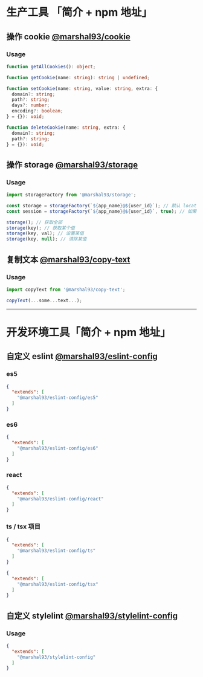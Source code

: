 # 生产工具 「简介 + npm 地址」

## 操作 cookie [@marshal93/cookie](https://www.npmjs.com/package/@marshal93/cookie)

### Usage

```typescript
function getAllCookies(): object;

function getCookie(name: string): string | undefined;

function setCookie(name: string, value: string, extra: {
  domain?: string;
  path?: string;
  days?: number;
  encoding?: boolean;
} = {}): void;

function deleteCookie(name: string, extra: {
  domain?: string;
  path?: string;
} = {}): void;
```

## 操作 storage [@marshal93/storage](https://www.npmjs.com/package/@marshal93/storage)

### Usage
```js
import storageFactory from '@marshal93/storage';

const storage = storageFactory(`${app_name}@${user_id}`); // 默认 locationStorage
const session = storageFactory(`${app_name}@${user_id}`, true); // 如果还需要 sessionStorage 的操作，可以这样

storage(); // 获取全部
storage(key); // 获取某个值
storage(key, val); // 设置某值
storage(key, null); // 清除某值
```

## 复制文本 [@marshal93/copy-text](https://www.npmjs.com/package/@marshal93/copy-text)

### Usage
```typescript
import copyText from '@marshal93/copy-text';

copyText(...some...text...);
```

----

# 开发环境工具「简介 + npm 地址」

## 自定义 eslint [@marshal93/eslint-config](https://www.npmjs.com/package/@marshal93/eslint-config)

### es5
```json
{
  "extends": [
    "@marshal93/eslint-config/es5"
  ]
}
```

### es6
```json
{
  "extends": [
    "@marshal93/eslint-config/es6"
  ]
}
```

### react
```json
{
  "extends": [
    "@marshal93/eslint-config/react"
  ]
}
```

### ts / tsx 项目
```json
{
  "extends": [
    "@marshal93/eslint-config/ts"
  ]
}
```

```json
{
  "extends": [
    "@marshal93/eslint-config/tsx"
  ]
}
```

## 自定义 stylelint [@marshal93/stylelint-config](https://www.npmjs.com/package/@marshal93/stylelint-config)

### Usage

```json
{
  "extends": [
    "@marshal93/stylelint-config"
  ]
}
```
